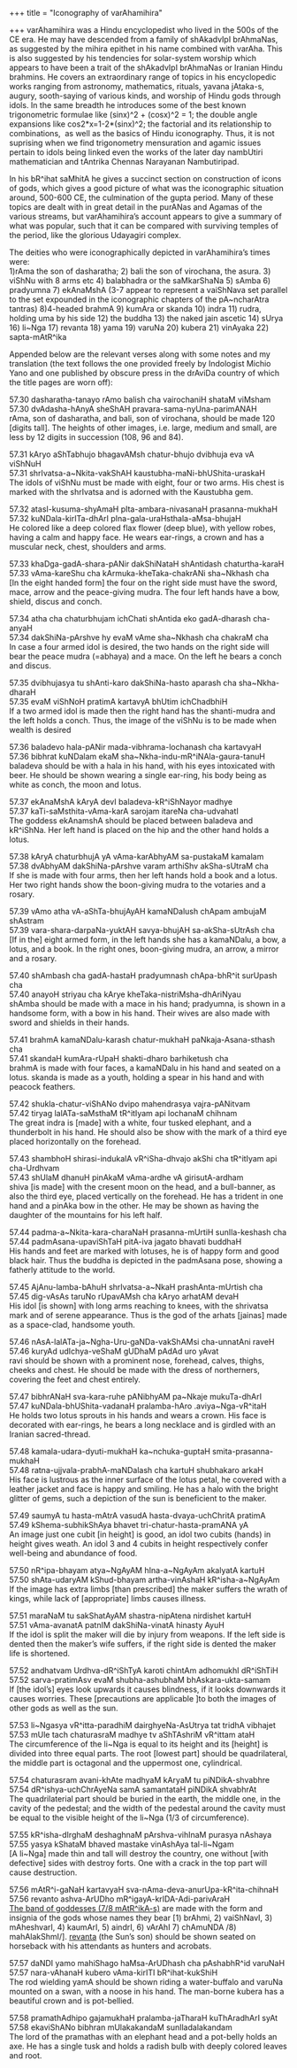 +++
title = "Iconography of varAhamihira"

+++
varAhamihira was a Hindu encyclopedist who lived in the 500s of the CE
era. He may have descended from a family of shAkadvIpI brAhmaNas, as
suggested by the mihira epithet in his name combined with varAha. This
is also suggested by his tendencies for solar-system worship which
appears to have been a trait of the shAkadvIpI brAhmaNas or Iranian
Hindu brahmins. He covers an extraordinary range of topics in his
encyclopedic works ranging from astronomy, mathematics, rituals, yavana
jAtaka-s, augury, sooth-saying of various kinds, and worship of Hindu
gods through idols. In the same breadth he introduces some of the best
known trigonometric formulae like (sinx)^2 + (cosx)^2 = 1; the double
angle expansions like cos2\*x=1-2\*(sinx)^2; the factorial and its
relationship to combinations,  as well as the basics of Hindu
iconography. Thus, it is not suprising when we find trigonometry
mensuration and agamic issues pertain to idols being linked even the
works of the later day nambUtiri mathematician and tAntrika Chennas
Narayanan Nambutiripad.

In his bR^ihat saMhitA he gives a succinct section on construction of
icons of gods, which gives a good picture of what was the iconographic
situation around, 500-600 CE, the culmination of the gupta period. Many
of these topics are dealt with in great detail in the purANas and Agamas
of the various streams, but varAhamihira’s account appears to give a
summary of what was popular, such that it can be compared with surviving
temples of the period, like the glorious Udayagiri complex.

The deities who were iconographically depicted in varAhamihira’s times
were:  
1)rAma the son of dasharatha; 2) bali the son of virochana, the asura.
3) viShNu with 8 arms etc 4) balabhadra or the saMkarShaNa 5) sAmba 6)
pradyumna 7) ekAnaMshA (3-7 appear to represent a vaiShNava set parallel
to the set expounded in the iconographic chapters of the pA\~ncharAtra
tantras) 8)4-headed brahmA 9) kumAra or skanda 10) indra 11) rudra,
holding uma by his side 12) the buddha 13) the naked jain ascetic 14)
sUrya 16) li\~Nga 17) revanta 18) yama 19) varuNa 20) kubera 21)
vinAyaka 22) sapta-mAtR^ika

Appended below are the relevant verses along with some notes and my
translation (the text follows the one provided freely by Indologist
Michio Yano and one published by obscure press in the drAviDa country of
which the title pages are worn off):

57.30 dasharatha-tanayo rAmo balish cha vairochaniH shataM viMsham  
57.30 dvAdasha-hAnyA sheShAH pravara-sama-nyUna-parimANAH  
rAma, son of dasharatha, and bali, son of virochana, should be made 120
\[digits tall\]. The heights of other images, i.e. large, medium and
small, are less by 12 digits in succession (108, 96 and 84).

57.31 kAryo aShTabhujo bhagavAMsh chatur-bhujo dvibhuja eva vA viShNuH  
57.31 shrIvatsa-a\~Nkita-vakShAH kaustubha-maNi-bhUShita-uraskaH  
The idols of viShNu must be made with eight, four or two arms. His chest
is marked with the shrIvatsa and is adorned with the Kaustubha gem.

57.32 atasI-kusuma-shyAmaH pIta-ambara-nivasanaH prasanna-mukhaH  
57.32 kuNDala-kirITa-dhArI pIna-gala-uraHsthala-aMsa-bhujaH  
He colored like a deep colored flax flower (deep blue), with yellow
robes, having a calm and happy face. He wears ear-rings, a crown and has
a muscular neck, chest, shoulders and arms.

57.33 khaDga-gadA-shara-pANir dakShiNataH shAntidash chaturtha-karaH  
57.33 vAma-kareShu cha kArmuka-kheTaka-chakrANi sha\~Nkhash cha  
\[In the eight handed form\] the four on the right side must have the
sword, mace, arrow and the peace-giving mudra. The four left hands have
a bow, shield, discus and conch.

57.34 atha cha chaturbhujam ichChati shAntida eko gadA-dharash
cha-anyaH  
57.34 dakShiNa-pArshve hy evaM vAme sha\~Nkhash cha chakraM cha  
In case a four armed idol is desired, the two hands on the right side
will bear the peace mudra (=abhaya) and a mace. On the left he bears a
conch and discus.

57.35 dvibhujasya tu shAnti-karo dakShiNa-hasto aparash cha
sha\~Nkha-dharaH  
57.35 evaM viShNoH pratimA kartavyA bhUtim ichChadbhiH  
If a two armed idol is made then the right hand has the shanti-mudra and
the left holds a conch. Thus, the image of the viShNu is to be made when
wealth is desired

57.36 baladevo hala-pANir mada-vibhrama-lochanash cha kartavyaH  
57.36 bibhrat kuNDalam ekaM sha\~Nkha-indu-mR^iNAla-gaura-tanuH  
baladeva should be with a hala in his hand, with his eyes intoxicated
with beer. He should be shown wearing a single ear-ring, his body being
as white as conch, the moon and lotus.

57.37 ekAnaMshA kAryA devI baladeva-kR^iShNayor madhye  
57.37 kaTi-saMsthita-vAma-karA sarojam itareNa cha-udvahatI  
The goddess ekAnamshA should be placed between baladeva and kR^iShNa.
Her left hand is placed on the hip and the other hand holds a lotus.

57.38 kAryA chaturbhujA yA vAma-karAbhyAM sa-pustakaM kamalam  
57.38 dvAbhyAM dakShiNa-pArshve varam arthiShv akSha-sUtraM cha  
If she is made with four arms, then her left hands hold a book and a
lotus. Her two right hands show the boon-giving mudra to the votaries
and a rosary.

57.39 vAmo atha vA-aShTa-bhujAyAH kamaNDalush chApam ambujaM shAstram  
57.39 vara-shara-darpaNa-yuktAH savya-bhujAH sa-akSha-sUtrAsh cha  
\[If in the\] eight armed form, in the left hands she has a kamaNDalu, a
bow, a lotus, and a book. In the right ones, boon-giving mudra, an
arrow, a mirror and a rosary.

57.40 shAmbash cha gadA-hastaH pradyumnash chApa-bhR^it surUpash cha  
57.40 anayoH striyau cha kArye kheTaka-nistriMsha-dhAriNyau  
shAmba should be made with a mace in his hand; pradyumna, is shown in a
handsome form, with a bow in his hand. Their wives are also made with
sword and shields in their hands.

57.41 brahmA kamaNDalu-karash chatur-mukhaH paNkaja-Asana-sthash cha  
57.41 skandaH kumAra-rUpaH shakti-dharo barhiketush cha  
brahmA is made with four faces, a kamaNDalu in his hand and seated on a
lotus. skanda is made as a youth, holding a spear in his hand and with
peacock feathers.

57.42 shukla-chatur-viShANo dvipo mahendrasya vajra-pANitvam  
57.42 tiryag lalATa-saMsthaM tR^itIyam api lochanaM chihnam  
The great indra is \[made\] with a white, four tusked elephant, and a
thunderbolt in his hand. He should also be show with the mark of a third
eye placed horizontally on the forehead.

57.43 shambhoH shirasi-indukalA vR^iSha-dhvajo akShi cha tR^itIyam api
cha-Urdhvam  
57.43 shUlaM dhanuH pinAkaM vAma-ardhe vA girisutA-ardham  
shiva \[is made\] with the cresent moon on the head, and a bull-banner,
as also the third eye, placed vertically on the forehead. He has a
trident in one hand and a pinAka bow in the other. He may be shown as
having the daughter of the mountains for his left half.

57.44 padma-a\~Nkita-kara-charaNaH prasanna-mUrtiH sunIla-keshash cha  
57.44 padmAsana-upaviShTaH pitA-iva jagato bhavati buddhaH  
His hands and feet are marked with lotuses, he is of happy form and good
black hair. Thus the buddha is depicted in the padmAsana pose, showing a
fatherly attitude to the world.

57.45 AjAnu-lamba-bAhuH shrIvatsa-a\~NkaH prashAnta-mUrtish cha  
57.45 dig-vAsAs taruNo rUpavAMsh cha kAryo arhatAM devaH  
His idol \[is shown\] with long arms reaching to knees, with the
shrivatsa mark and of serene appearance. Thus is the god of the arhats
\[jainas\] made as a space-clad, handsome youth.

57.46 nAsA-lalATa-ja\~Ngha-Uru-gaNDa-vakShAMsi cha-unnatAni raveH  
57.46 kuryAd udIchya-veShaM gUDhaM pAdAd uro yAvat  
ravi should be shown with a prominent nose, forehead, calves, thighs,
cheeks and chest. He should be made with the dress of northerners,
covering the feet and chest entirely.

57.47 bibhrANaH sva-kara-ruhe pANibhyAM pa\~Nkaje mukuTa-dhArI  
57.47 kuNDala-bhUShita-vadanaH pralamba-hAro .aviya\~Nga-vR^itaH  
He holds two lotus sprouts in his hands and wears a crown. His face is
decorated with ear-rings, he bears a long necklace and is girdled with
an Iranian sacred-thread.

57.48 kamala-udara-dyuti-mukhaH ka\~nchuka-guptaH
smita-prasanna-mukhaH  
57.48 ratna-ujjvala-prabhA-maNDalash cha kartuH shubhakaro arkaH  
His face is lustrous as the inner surface of the lotus petal, he covered
with a leather jacket and face is happy and smiling. He has a halo with
the bright glitter of gems, such a depiction of the sun is beneficient
to the maker.

57.49 saumyA tu hasta-mAtrA vasudA hasta-dvaya-uchChritA pratimA  
57.49 kShema-subhikShAya bhavet tri-chatur-hasta-pramANA yA  
An image just one cubit \[in height\] is good, an idol two cubits
(hands) in height gives weath. An idol 3 and 4 cubits in height
respectively confer well-being and abundance of food.

57.50 nR^ipa-bhayam atya\~NgAyAM hIna-a\~NgAyAm akalyatA kartuH  
57.50 shAta-udaryAM kShud-bhayam artha-vinAshaH kR^isha-a\~NgAyAm  
If the image has extra limbs \[than prescribed\] the maker suffers the
wrath of kings, while lack of \[appropriate\] limbs causes illness.

57.51 maraNaM tu sakShatAyAM shastra-nipAtena nirdishet kartuH  
57.51 vAma-avanatA patnIM dakShiNa-vinatA hinasty AyuH  
If the idol is split the maker will die by injury from weapons. If the
left side is dented then the maker’s wife suffers, if the right side is
dented the maker life is shortened.

57.52 andhatvam Urdhva-dR^iShTyA karoti chintAm adhomukhI dR^iShTiH  
57.52 sarva-pratimAsv evaM shubha-ashubhaM bhAskara-ukta-samam  
If \[the idol’s\] eyes look upwards it causes blindness, if it looks
downwards it causes worries. These \[precautions are applicable \]to
both the images of other gods as well as the sun.

57.53 li\~Ngasya vR^itta-paradhiM dairghyeNa-AsUtrya tat tridhA
vibhajet  
57.53 mUle tach chaturasraM madhye tv aShTAshriM vR^ittam ataH  
The circumference of the li\~Nga is equal to its height and its
\[height\] is divided into three equal parts. The root \[lowest part\]
should be quadrilateral, the middle part is octagonal and the uppermost
one, cylindrical.

57.54 chaturasram avani-khAte madhyaM kAryaM tu piNDikA-shvabhre  
57.54 dR^ishya-uchChrAyeNa samA samantataH piNDikA shvabhrAt  
The quadrilaterial part should be buried in the earth, the middle one,
in the cavity of the pedestal; and the width of the pedestal around the
cavity must be equal to the visible height of the li\~Nga (1/3 of
circumference).

57.55 kR^isha-dIrghaM deshaghnaM pArshva-vihInaM purasya nAshaya  
57.55 yasya kShataM bhaved mastake vinAshAya tal-li\~Ngam  
\[A li\~Nga\] made thin and tall will destroy the country, one without
\[with defective\] sides with destroy forts. One with a crack in the top
part will cause destruction.

57.56 mAtR^i-gaNaH kartavyaH sva-nAma-deva-anurUpa-kR^ita-chihnaH  
57.56 revanto ashva-ArUDho mR^igayA-krIDA-Adi-parivAraH  
[The band of goddesses (7/8
mAtR^ikA-s)](https://manasataramgini.wordpress.com/2006/08/07/the-circle-of-matri-s/)
are made with the form and insignia of the gods whose names they bear
\[1) brAhmi, 2) vaiShNavI, 3) mAheshvarI, 4) kaumArI, 5) aindrI, 6)
vArAhI 7) chAmuNDA /8) mahAlakShmI/\].
[revanta](https://manasataramgini.wordpress.com/2006/08/31/the-deva-revanta-mythology-iconography-history-and-ritualism/)
(the Sun’s son) should be shown seated on horseback with his attendants
as hunters and acrobats.

57.57 daNDI yamo mahiShago haMsa-ArUDhash cha pAshabhR^id varuNaH  
57.57 nara-vAhanaH kubero vAma-kirITI bR^ihat-kukShiH  
The rod wielding yamA should be shown riding a water-buffalo and varuNa
mounted on a swan, with a noose in his hand. The man-borne kubera has a
beautiful crown and is pot-bellied.

57.58 pramathAdhipo gajamukhaH pralamba-jaTharaH kuThAradhArI syAt  
57.58 ekaviShANo bibhran mUlakakandaM sunIladalakandam  
The lord of the pramathas with an elephant head and a pot-belly holds an
axe. He has a single tusk and holds a radish bulb with deeply colored
leaves and root.
